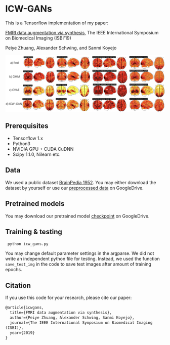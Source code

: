 # ICW-GANs
This is a Tensorflow implementation of my paper:

[FMRI data augmentation via synthesis](https://arxiv.org/abs/1907.06134), The IEEE International Symposium on Biomedical Imaging (ISBI'19)

Peiye Zhuang, Alexander Schwing, and Sanmi Koyejo

![Results](https://github.com/KelestZ/ICW-GANs/blob/master/misc/generated.png)

## Prerequisites

- Tensorflow 1.x
- Python3
- NVIDIA GPU + CUDA CuDNN
- Scipy 1.1.0, Nilearn etc.

## Data

We used a public dataset [BrainPedia 1952](https://neurovault.org/collections/1952/). You may either download the dataset by yourself or use our [preprocessed data](https://drive.google.com/open?id=1nLHZsWR9XFBDIZOob5e_kHq3HV5B_37q) on GoogleDrive.

## Pretrained models

You may download our pretrained model [checkpoint](https://drive.google.com/open?id=1QTj8IOP3kw694k3gSo_HWTfScTafgO05) on GoogleDrive.

## Training & testing

```
 python icw_gans.py
```
You may change default parameter settings in the argparse. We did not write an independent python file for testing. Instead, we used the function `save_test_img` in the code to save test images after amount of training epochs.

## Citation

If you use this code for your research, please cite our paper:
```
@article{icwgans,
  title={FMRI data augmentation via synthesis},
  author={Peiye Zhuang, Alexander Schwing, Sanmi Koyejo},
  journal={The IEEE International Symposium on Biomedical Imaging (ISBI)},
  year={2019}
}
```

